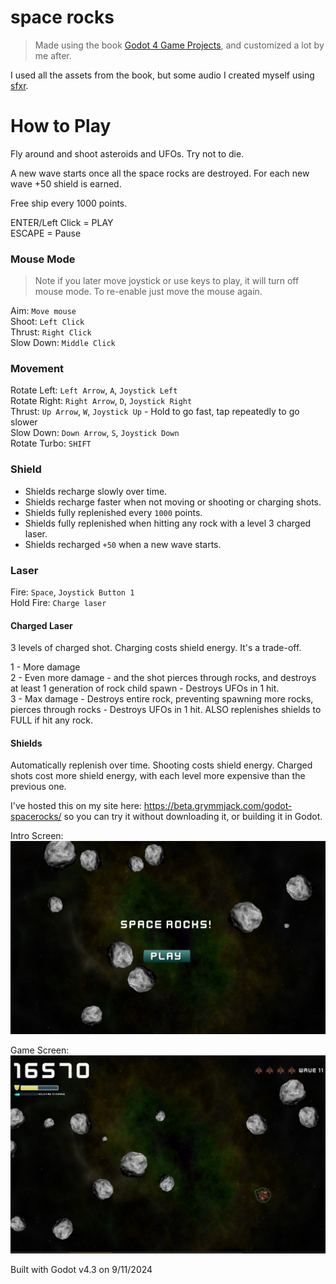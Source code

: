 space rocks
===========
> Made using the book [Godot 4 Game Projects](https://www.packtpub.com/en-us/product/godot-4-game-development-projects-9781804610404?srsltid=AfmBOorYLKi1u2suNZnnvHmIgqjWj2lENyfsNxAmP7X6HaDl4H2IjfXi), and customized a lot by me after.

I used all the assets from the book, but some audio I created myself using [sfxr](https://sfxr.me/).

How to Play
===========
Fly around and shoot asteroids and UFOs. Try not to die.

A new wave starts once all the space rocks are destroyed.
For each new wave +50 shield is earned.

Free ship every 1000 points.

ENTER/Left Click = PLAY  
ESCAPE = Pause  

### Mouse Mode
> Note if you later move joystick or use keys to play, it will turn off mouse mode. To re-enable just move the mouse again.

Aim: `Move mouse`  
Shoot: `Left Click`  
Thrust: `Right Click`  
Slow Down: `Middle Click`  

### Movement
Rotate Left: `Left Arrow`, `A`, `Joystick Left`  
Rotate Right: `Right Arrow`, `D`, `Joystick Right`  
Thrust: `Up Arrow`, `W`, `Joystick Up` - Hold to go fast, tap repeatedly to go slower  
Slow Down: `Down Arrow`, `S`, `Joystick Down`  
Rotate Turbo: `SHIFT`  

### Shield
- Shields recharge slowly over time.  
- Shields recharge faster when not moving or shooting or charging shots.  
- Shields fully replenished every `1000` points.  
- Shields fully replenished when hitting any rock with a level 3 charged laser.  
- Shields recharged `+50` when a new wave starts.  

### Laser
Fire: `Space`, `Joystick Button 1`  
Hold Fire: `Charge laser`  

#### Charged Laser
3 levels of charged shot. Charging costs shield energy. It's a trade-off.  
  
1 - More damage  
2 - Even more damage - and the shot pierces through rocks, and destroys at least 1 generation of rock child spawn - Destroys UFOs in 1 hit.  
3 - Max damage - Destroys entire rock, preventing spawning more rocks, pierces through rocks - Destroys UFOs in 1 hit. ALSO replenishes shields to FULL if hit any rock.  

#### Shields
Automatically replenish over time. Shooting costs shield energy. Charged shots cost more shield energy, with each level more expensive than the previous one.  

I've hosted this on my site here: https://beta.grymmjack.com/godot-spacerocks/ so you can try it without downloading it, or building it in Godot.  

Intro Screen:
![intro](screenshot-intro.png)

Game Screen:
![game](screenshot-game.png)

Built with Godot v4.3 on 9/11/2024
